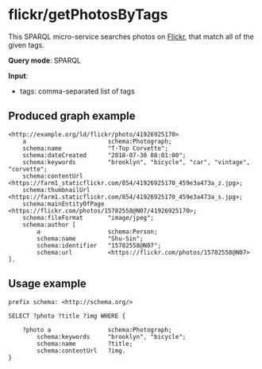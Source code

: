 # flickr/getPhotosByTags

This SPARQL micro-service searches photos on [Flickr](https://flickr.com), that match all of the given tags.

**Query mode**: SPARQL

**Input**:
- tags: comma-separated list of tags


## Produced graph example

```turtle
<http://example.org/ld/flickr/photo/41926925170>
    a                       schema:Photograph;
    schema:name             "T-Top Corvette";
    schema:dateCreated      "2018-07-30 08:01:00";
    schema:keywords         "brooklyn", "bicycle", "car", "vintage", "corvette";
    schema:contentUrl       <https://farm1_staticflickr.com/854/41926925170_459e3a473a_z.jpg>;
    schema:thumbnailUrl     <https://farm1.staticflickr.com/854/41926925170_459e3a473a_s.jpg>;
    schema:mainEntityOfPage <https://flickr.com/photos/15782558@N07/41926925170>;
    schema:fileFormat       "image/jpeg";
    schema:author [ 
        a                   schema:Person;
        schema:name         "Shu-Sin"; 
        schema:identifier   "15782558@N07";
        schema:url          <https://flickr.com/photos/15782558@N07> ].
```

        
## Usage example

```sparql
prefix schema: <http://schema.org/>

SELECT ?photo ?title ?img WHERE {

    ?photo a                schema:Photograph;
        schema:keywords     "brooklyn", "bicycle";
        schema:name         ?title;
        schema:contentUrl   ?img.
}
```
